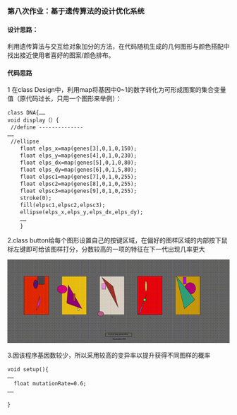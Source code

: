 ### 第八次作业：基于遗传算法的设计优化系统

#### 设计思路：
利用遗传算法与交互给对象加分的方法，在代码随机生成的几何图形与颜色搭配中找出接近使用者喜好的图案/颜色排布。

#### 代码思路
1 在class Design中，利用map将基因中0~1的数字转化为可形成图案的集合变量值（原代码过长，只用一个图形来举例）：

```
class DNA{……
void display（）{
 //define --------------
……
 //ellipse 
    float elps_x=map(genes[3],0,1,0,150);
    float elps_y=map(genes[4],0,1,0,230);
    float elps_dx=map(genes[5],0,1,0,80);
    float elps_dy=map(genes[6],0,1,5,80);
    float elpsc1=map(genes[7],0,1,0,255);
    float elpsc2=map(genes[8],0,1,0,255);
    float elpsc3=map(genes[9],0,1,0,255);
    stroke(0);
    fill(elpsc1,elpsc2,elpsc3);
    ellipse(elps_x,elps_y,elps_dx,elps_dy);
    ……
    }
```

2.class button给每个图形设置自己的按键区域，在偏好的图样区域的内部按下鼠标左键即可给该图样打分，分数较高的一项的特征在下一代出现几率更大

![](https://github.com/alm-adlt/homework/blob/main/image/graphic_design_helper%202021-11-06%2018-56-43%2000_00_05-00_00_13.gif)

3.因该程序基因数较少，所以采用较高的变异率以提升获得不同图样的概率
```
void setup(){
……
  float mutationRate=0.6;
……

}
```


